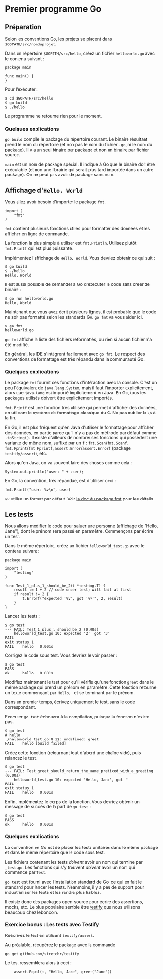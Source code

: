 # Premier programme Go

## Préparation

Selon les conventions Go, les projets se placent dans `$GOPATH/src/nomduprojet`.

Dans un répertoire `$GOPATH/src/hello`, créez un fichier `helloworld.go` avec le contenu suivant :

```
package main

func main() {
}
```

Pour l'exécuter :

```
$ cd $GOPATH/src/hello
$ go build
$ ./hello
```

Le programme ne retourne rien pour le moment.

### Quelques explications

`go build` compile le package du répertoire courant. Le binaire résultant prend le nom du répertoire (et non pas le nom du fichier `.go`, ni le nom du package). Il y a un seul binaire par package et non un binaire par fichier source.

`main` est un nom de package spécial. Il indique à Go que le binaire doit être exécutable (et non une librairie qui serait plus tard importée dans un autre package). On ne peut pas avoir de package sans nom.

## Affichage d'`Hello, World`

Vous allez avoir besoin d'importer le package `fmt`.

```
import (
	"fmt"
)
```

`fmt` contient plusieurs fonctions utiles pour formatter des données et les afficher en ligne de commande.

La fonction la plus simple à utiliser est `fmt.Println`. Utilisez plutôt `fmt.Printf` qui est plus puissante.

Implémentez l'affichage de `Hello, World`. Vous devriez obtenir ce qui suit :
```
$ go build
$ ./hello
Hello, World
```

Il est aussi possible de demander à Go d'exécuter le code sans créer de binaire :
```
$ go run helloworld.go
Hello, World
```

Maintenant que vous avez écrit plusieurs lignes, il est probable que le code ne soit pas formatté selon les standards Go. `go fmt` va vous aider ici.

```
$ go fmt
helloworld.go
```

`go fmt` affiche la liste des fichiers reformattés, ou rien si aucun fichier n'a été modifié.

En général, les IDE s'intégrent facilement avec `go fmt`. Le respect des conventions de formattage est très répandu dans la communauté Go.

### Quelques explications

Le package `fmt` fournit des fonctions d'intéraction avec la console. C'est un peu l'équivalent de `java.lang.System`, mais il faut l'importer explicitement, alors que `java.lang` est importé implicitement en Java.
En Go, tous les packages utilisés doivent être explicitement importés.

`fmt.Printf` est une fonction très utilisée qui permet d'afficher des données, en utilisant le système de formattage classique du C. Ne pas oublier le `\n` à la fin.

En Go, il est plus fréquent qu'en Java d'utiliser le formattage pour afficher des données, en partie parce qu'il n'y a pas de méthode par défaut comme `.toString()`.
Il existe d'ailleurs de nombreuses fonctions qui possèdent une variante de même nom, suffixé par un `f` : `fmt.Scan`/`fmt.Scanf`, `fmt.Fprint`/`fmt.Fprintf`, `assert.Error`/`assert.Errorf` (package `testify/assert`), etc.

Alors qu'en Java, on va souvent faire des choses comme cela :
```
System.out.println("user: " + user);
```
En Go, la convention, très répandue, est d'utiliser ceci :
```
fmt.Printf("user: %v\n", user)
```

`%v` utilise un format par défaut. Voir [la doc du package fmt](https://golang.org/pkg/fmt/) pour les détails.

## Les tests

Nous allons modifier le code pour saluer une personne (affichage de "Hello, Jane"), dont le prénom sera passé en paramètre. Commençons par écrire un test.

Dans le même répertoire, créez un fichier `helloworld_test.go` avec le contenu suivant :

```
package main

import (
	"testing"
)

func Test_1_plus_1_should_be_2(t *testing.T) {
	result := 1 + 2 // code under test; will fail at first
	if result != 2 {
		t.Errorf("expected '%v', got '%v'", 2, result)
	}
}
```

Lancez les tests :

```
$ go test
--- FAIL: Test_1_plus_1_should_be_2 (0.00s)
	helloworld_test.go:10: expected '2', got '3'
FAIL
exit status 1
FAIL	hello	0.001s
```

Corrigez le code sous test. Vous devriez le voir passer :
```
$ go test
PASS
ok  	hello	0.001s
```

Modifiez maintenant le test pour qu'il vérifie qu'une fonction `greet` dans le même package qui prend un prénom en paramètre. Cette fonction retourne un texte commençant par `Hello, ` et se terminant par le prénom.

Dans un premier temps, écrivez uniquement le test, sans le code correspondant.

Executer `go test` échouera à la compilation, puisque la fonction n'existe pas.

```
$ go test
# hello
./helloworld_test.go:8:12: undefined: greet
FAIL	hello [build failed]
```

Créez cette fonction (retournant tout d'abord une chaîne vide), puis relancez le test.

```
$ go test
--- FAIL: Test_greet_should_return_the_name_prefixed_with_a_greeting (0.00s)
	helloworld_test.go:10: expected 'Hello, Jane', got ''
FAIL
exit status 1
FAIL	hello	0.001s
```

Enfin, implémentez le corps de la fonction. Vous devriez obtenir un message de succès de la part de `go test` :

```
$ go test
PASS
ok  	hello	0.001s
```

### Quelques explications

La convention en Go est de placer les tests unitaires dans le même package et dans le même répertoire que le code sous test.

Les fichiers contenant les tests *doivent* avoir un nom qui termine par `_test.go`. Les fonctions qui s'y trouvent *doivent* avoir un nom qui commence par `Test`.

`go test` est fourni avec l'installation standard de Go, ce qui en fait le standard pour lancer les tests. Néanmoins, il y a peu de support pour industrialiser les tests et les rendre plus lisibles.

Il existe donc des packages open-source pour écrire des assertions, mocks, etc. Le plus populaire semble être [testify](https://github.com/stretchr/testify) que nous utilisons beaucoup chez leboncoin.

### Exercice bonus : Les tests avec Testify

Réécrivez le test en utilisant `testify/assert`.

Au préalable, récupérez le package avec la commande

```
go get github.com/stretchr/testify
```

Le test ressemblera alors à ceci :

```
	assert.Equal(t, "Hello, Jane", greet("Jane"))
```
